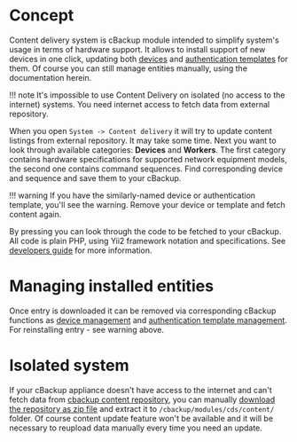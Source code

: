 # Concept

Content delivery system is cBackup module intended to simplify system's usage in terms of hardware support. It allows to install support of new devices in one click, updating both [devices](devices) and [authentication templates](authentication/#authentication-templates) for them. Of course you can still manage entities manually, using the documentation herein.

!!! note
    It's impossible to use Content Delivery on isolated (no access to the internet) systems. You need internet access to fetch data from external repository. 

When you open `System -> Content delivery` it will try to update content listings from external repository. It may take some time. Next you want to look through available categories: **Devices** and **Workers**. The first category contains hardware specifications for supported network equipment models, the second one contains command sequences. Find corresponding device and sequence and <i class="fa fa-save"></i> save them to your cBackup.

!!! warning
    If you have the similarly-named device or authentication template, you'll see the warning. Remove your device or template and fetch content again. 
    
By pressing <i class="fa fa-caret-square-o-down"></i> you can look through the code to be fetched to your cBackup. All code is plain PHP, using Yii2 framework notation and specifications. See [developers guide](../contributors-guide/architecture.md) for more information.

# Managing installed entities

Once entry is downloaded it can be removed via corresponding cBackup functions as [device management](devices/#device-management) and [authentication template management](authentication/#authentication-templates). For reinstalling entry - see warning above.

# Isolated system

If your cBackup appliance doesn't have access to the internet and can't fetch data from [cbackup content repository](https://github.com/cBackup/content), you can manually [download the repository as zip file](https://github.com/cBackup/content/archive/master.zip) and extract it to `/cbackup/modules/cds/content/` folder. Of course content update feature won't be available and it will be necessary to reupload data manually every time you need an update.  